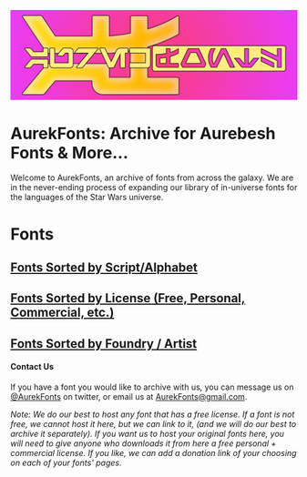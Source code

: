 [![AurekFonts Logo](https://github.com/AurekFonts/AurekFonts.github.io/blob/master/AurekFontsBanner.png?raw=true "AurekFonts Banner")](https://AurekFonts.github.io)
# AurekFonts: Archive for Aurebesh Fonts & More...

Welcome to AurekFonts, an archive of fonts from across the galaxy. We are in the never-ending process of expanding our library of in-universe fonts for the languages of the Star Wars universe.

# Fonts
## [Fonts Sorted by Script/Alphabet](https://AurekFonts.github.io?sort=script)
## [Fonts Sorted by License (Free, Personal, Commercial, etc.)](https://AurekFonts.github.io?sort=license)
## [Fonts Sorted by Foundry / Artist](https://AurekFonts.github.io?sort=foundry)

#### Contact Us
If you have a font you would like to archive with us, you can message us on [@AurekFonts](https://twitter.com/AurekFonts) on twitter, or email us at [AurekFonts@gmail.com](mailto:AurekFonts@gmail.com).

_Note: We do our best to host any font that has a free license. If a font is not free, we cannot host it here, but we can link to it, (and we will do our best to archive it separately). If you want us to host your original fonts here, you will need to give anyone who downloads it from here a free personal + commercial license. If you like, we can add a donation link of your choosing on each of your fonts' pages._
